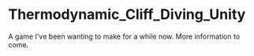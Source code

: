 # Thermodynamic_Cliff_Diving_Unity

A game I've been wanting to make for a while now. More information to come.
